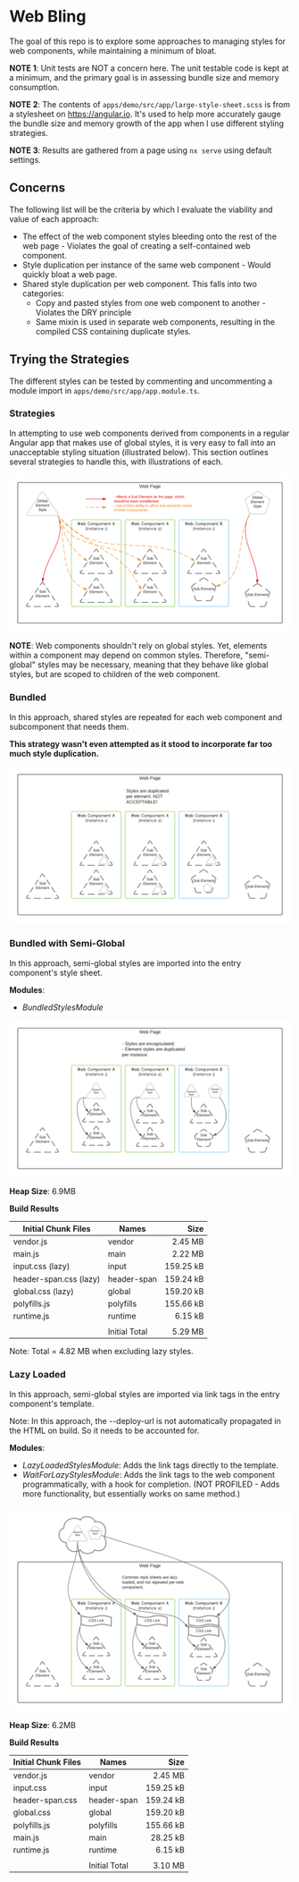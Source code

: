 # Web Bling

The goal of this repo is to explore some approaches
to managing styles for web components, while maintaining a minimum of bloat.

**NOTE 1**: Unit tests are NOT a concern here. The unit testable code is kept at a minimum,
and the primary goal is in assessing bundle size and memory consumption.

**NOTE 2**: The contents of `apps/demo/src/app/large-style-sheet.scss` is from a stylesheet on https://angular.io. It's used
to help more accurately gauge the bundle size and memory growth of the app when I use different styling strategies.

**NOTE 3**: Results are gathered from a page using `nx serve` using default settings.

## Concerns

The following list will be the criteria by which I evaluate the viability and value of
each approach:

- The effect of the web component styles bleeding onto the rest of the web page - Violates 
  the goal of creating a self-contained web component.
- Style duplication per instance of the same web component - Would quickly bloat a web page.
- Shared style duplication per web component. This falls into two categories:
  * Copy and pasted styles from one web component to another - Violates the DRY principle
  * Same mixin is used in separate web components, resulting in the compiled CSS containing duplicate styles.

## Trying the Strategies

The different styles can be tested by commenting and uncommenting a module import in `apps/demo/src/app/app.module.ts`. 

### Strategies

In attempting to use web components derived from components in a regular Angular app that makes use of global styles,
it is very easy to fall into an unacceptable styling situation (illustrated below). This section outlines several
strategies to handle this, with illustrations of each.

![](./documentation/expecting-global.png)

**NOTE**: Web components shouldn't rely on global styles. Yet, elements within a component may depend on common styles. 
Therefore, "semi-global" styles may be necessary, meaning that they behave like global styles, but are scoped to children
of the web component.

### Bundled

In this approach, shared styles are repeated for each web component and subcomponent that needs them.

**This strategy wasn't even attempted as it stood to incorporate far too much style duplication.**

![](./documentation/bundled.png)

### Bundled with Semi-Global

In this approach, semi-global styles are imported into the entry component's style sheet. 

**Modules**:
- _BundledStylesModule_

![](./documentation/bundled-semiglobal.png)

**Heap Size**: 6.9MB

**Build Results**

| Initial Chunk Files | Names         |      Size |
|---------------------|---------------|----------:|
| vendor.js           | vendor        |   2.45 MB |
| main.js             | main          |   2.22 MB |
| input.css (lazy)          | input         | 159.25 kB |
| header-span.css (lazy)    | header-span   | 159.24 kB |
| global.css (lazy)         | global        | 159.20 kB |
| polyfills.js        | polyfills     | 155.66 kB |
| runtime.js          | runtime       |   6.15 kB |
|                     |               |           |
|                     | Initial Total |   5.29 MB |
Note: Total = 4.82 MB when excluding lazy styles.

### Lazy Loaded

In this approach, semi-global styles are imported via link tags in the entry component's template.

Note: In this approach, the --deploy-url is not automatically propagated in the HTML on build. So it needs to be accounted for.

**Modules**:
- _LazyLoadedStylesModule_: Adds the link tags directly to the template.
- _WaitForLazyStylesModule_: Adds the link tags to the web component programmatically, with a hook for completion. 
  (NOT PROFILED - Adds more functionality, but essentially works on same method.)

![](./documentation/reused-semiglobal.png)

**Heap Size**: 6.2MB

**Build Results**

| Initial Chunk Files | Names         |      Size |
|---------------------|---------------|----------:|
| vendor.js           | vendor        |   2.45 MB |
| input.css           | input         | 159.25 kB |
| header-span.css     | header-span   | 159.24 kB |
| global.css          | global        | 159.20 kB |
| polyfills.js        | polyfills     | 155.66 kB |
| main.js             | main          |  28.25 kB |
| runtime.js          | runtime       |   6.15 kB |
|                     |               |           |
|                     | Initial Total |   3.10 MB |

